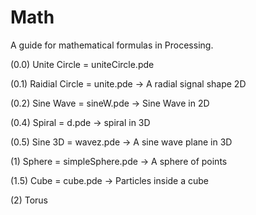 # Math

A guide for mathematical formulas in Processing.

(0.0) Unite Circle = uniteCircle.pde 

(0.1) Raidial Circle = unite.pde -> A radial signal shape 2D

(0.2) Sine Wave = sineW.pde -> Sine Wave in 2D

(0.4) Spiral = d.pde  -> spiral in 3D

(0.5) Sine 3D = wavez.pde -> A sine wave plane in 3D

(1) Sphere = simpleSphere.pde -> A sphere of points

(1.5) Cube = cube.pde -> Particles inside a cube 

(2) Torus 
